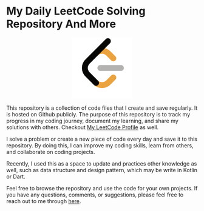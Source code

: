 # My Daily LeetCode Solving Repository And More
<div align="center">
<img src="assets/leetcode.png" alt="LeetCode"  width="160"  height="160">
</div>

This repository is a collection of code files that I create and save regularly. It is hosted on Github publicly. The
purpose of this repository is to track my progress in my coding journey, document my learning, and share my solutions
with others. Checkout [My LeetCode Profile][leetcode_url] as well.

I solve a problem or create a new piece of code every day and save it to this repository. By doing this, I can improve
my coding skills, learn from others, and collaborate on coding projects.

Recently, I used this as a space to update and practices other knowledge as well, such as data structure and design 
pattern, which may be write in Kotlin or Dart.

Feel free to browse the repository and use the code for your own projects. If you have any questions, comments, or
suggestions, please feel free to reach out to me through [here][github_profile].

[leetcode_url]: https://leetcode.com/DucThu/

[github_profile]: https://github.com/DucThu-Dev
